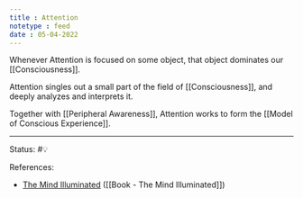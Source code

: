```yaml
---
title : Attention
notetype : feed
date : 05-04-2022
---
```


Whenever Attention is focused on some object, that object dominates our [[Consciousness]].

Attention singles out a small part of the field of [[Consciousness]], and deeply analyzes and interprets it.

Together with [[Peripheral Awareness]], Attention works to form the [[Model of Conscious Experience]].

-----

Status: #💡 

References:
- [The Mind Illuminated](https://www.goodreads.com/en/book/show/25942786-the-mind-illuminated) ([[Book - The Mind Illuminated]])
